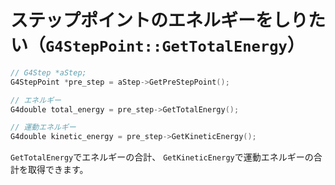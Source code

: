 # ステップポイントのエネルギーをしりたい（``G4StepPoint::GetTotalEnergy``）

```cpp
// G4Step *aStep;
G4StepPoint *pre_step = aStep->GetPreStepPoint();

// エネルギー
G4double total_energy = pre_step->GetTotalEnergy();

// 運動エネルギー
G4double kinetic_energy = pre_step->GetKineticEnergy();
```

``GetTotalEnergy``でエネルギーの合計、
``GetKineticEnergy``で運動エネルギーの合計を取得できます。
